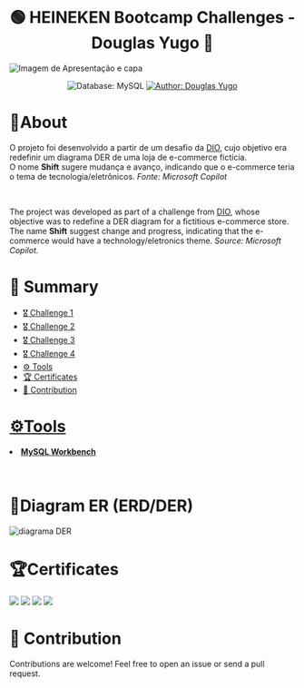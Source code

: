 <h1 align="center">🟢 HEINEKEN Bootcamp Challenges - Douglas Yugo 🔴</h1>
<img src="https://github.com/DouglasIde/Heineken-Challenges/blob/main/README-Files/capa/Douglas%20Heineken%20capa.jpg" alt="Imagem de Apresentação e capa">

<div>
  <p align="center">
    <img src="https://img.shields.io/static/v1?label=Database&message=MySQL&color=green&style=for-the-badge&logo=mysql&logoColor=white" alt="Database: MySQL">
    <a href="https://www.linkedin.com/in/douglas-yugo/" target="_blank">
      <img src="https://img.shields.io/static/v1?label=Author&message=DouglasYugo&color=green&style=for-the-badge&logo=LinkedIn" alt="Author: Douglas Yugo">
    </a>
  </p>
</div>

<h1>📌About</h1>
<p>O projeto foi desenvolvido a partir de um desafio da <a href="https://www.dio.me/users/douglasymide">DIO</a>, cujo objetivo era redefinir um diagrama DER de uma loja de e-commerce fictícia.
<br>O nome <strong>Shift</strong> sugere mudança e avanço, indicando que o e-commerce teria o tema de tecnologia/eletrônicos. <em>Fonte: Microsoft Copilot</em></p><br>

<p>The project was developed as part of a challenge from <a href="https://www.dio.me/users/douglasymide">DIO</a>, whose objective was to redefine a DER diagram for a fictitious e-commerce store.
<br>The name <strong>Shift</strong> suggest change and progress, indicating that the e-commerce would have a technology/eletronics theme. <em>Source: Microsoft Copilot.</em></p>

<h1>🔖 Summary</h1>
<ul>
  <li><a href="#challenge-1">🎖 Challenge 1</li>
  <li><a href="#challenge-2">🎖 Challenge 2</li>
  <li><a href="#challenge-3">🎖 Challenge 3</li>
  <li><a href="#challenge-4">🎖 Challenge 4</li>
  <li><a href="#tools">⚙ Tools</li>
  <li><a href="#certificate">🏆 Certificates</li>
  <li><a href="#contribution">🤝 Contribution</li>
</ul>


<h1>⚙Tools</h1>
<li><strong><a href="https://www.mysql.com/products/workbench/">MySQL Workbench</a></strong></li>

<br><h1>📐Diagram ER (ERD/DER)</h1>
<img src="https://github.com/DouglasIde/Shift-commerce/blob/main/DER-diagram.png" alt="diagrama DER"><br>

<h1 id="certificate">🏆Certificates</h1>
<img src="https://github.com/DouglasIde/Shift-commerce/blob/main/README-Files/certificado/certificado-DIO-Douglas.jpg">
<img src="https://github.com/DouglasIde/Heineken-Challenges/blob/main/README-Files/certificado/certificado-DIO2-Douglas.jpg">
<img src="https://github.com/DouglasIde/Heineken-Challenges/blob/main/README-Files/certificado/certificado-DIO3-Douglas.jpg">
<img src="https://github.com/DouglasIde/Heineken-Challenges/blob/main/README-Files/certificado/certificado-DIO4-Douglas.jpg">

<h1 id="contribution">🤝 Contribution</h1>
<p>Contributions are welcome! Feel free to open an issue or send a pull request.</p>
